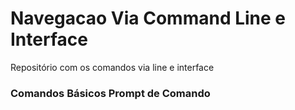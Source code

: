 # Navegacao Via Command Line e Interface
Repositório com os comandos via line e interface
### Comandos Básicos Prompt de Comando
